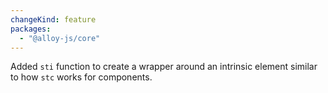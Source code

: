 ```yaml
---
changeKind: feature
packages:
  - "@alloy-js/core"
---
```


Added `sti` function to create a wrapper around an intrinsic element similar to how `stc` works for components.